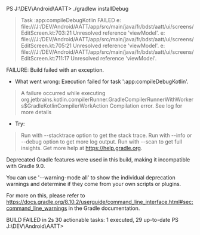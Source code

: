 PS J:\DEV\Android\AATT> ./gradlew installDebug

> Task :app:compileDebugKotlin FAILED
e: file:///J:/DEV/Android/AATT/app/src/main/java/fr/bdst/aatt/ui/screens/EditScreen.kt:703:21 Unresolved reference 'viewModel'.
e: file:///J:/DEV/Android/AATT/app/src/main/java/fr/bdst/aatt/ui/screens/EditScreen.kt:705:21 Unresolved reference 'viewModel'.
e: file:///J:/DEV/Android/AATT/app/src/main/java/fr/bdst/aatt/ui/screens/EditScreen.kt:711:17 Unresolved reference 'viewModel'.

FAILURE: Build failed with an exception.

* What went wrong:
Execution failed for task ':app:compileDebugKotlin'.
> A failure occurred while executing org.jetbrains.kotlin.compilerRunner.GradleCompilerRunnerWithWorkers$GradleKotlinCompilerWorkAction
   > Compilation error. See log for more details

* Try:
> Run with --stacktrace option to get the stack trace.
> Run with --info or --debug option to get more log output.
> Run with --scan to get full insights.
> Get more help at https://help.gradle.org.

Deprecated Gradle features were used in this build, making it incompatible with Gradle 9.0.

You can use '--warning-mode all' to show the individual deprecation warnings and determine if they come from your own scripts or plugins.

For more on this, please refer to https://docs.gradle.org/8.10.2/userguide/command_line_interface.html#sec:command_line_warnings in the Gradle documentation.

BUILD FAILED in 2s
30 actionable tasks: 1 executed, 29 up-to-date
PS J:\DEV\Android\AATT> 